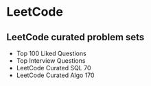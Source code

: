 # LeetCode

## LeetCode curated problem sets

- Top 100 Liked Questions
- Top Interview Questions
- LeetCode Curated SQL 70
- LeetCode Curated Algo 170
